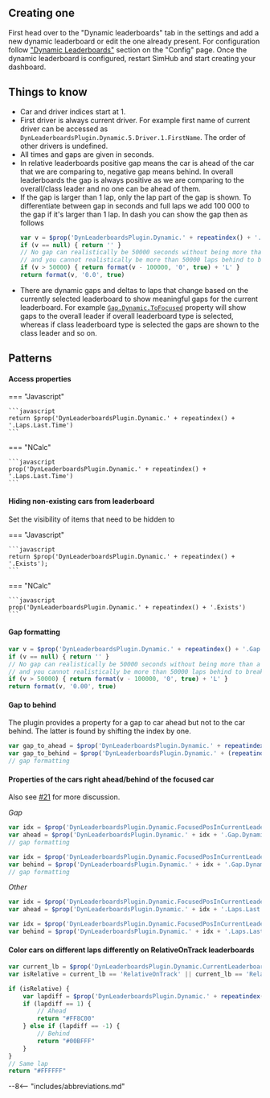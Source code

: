 ## Creating one

First head over to the "Dynamic leaderboards" tab in the settings and add a new dynamic leaderboard or edit the one already present.
For configuration follow ["Dynamic Leaderboards"](config.md#dynamic-leaderboards) section on the "Config" page.
Once the dynamic leaderboard is configured, restart SimHub and start creating your dashboard.

## Things to know

- Car and driver indices start at 1.
- First driver is always current driver. For example first name of current driver can be accessed as `DynLeaderboardsPlugin.Dynamic.5.Driver.1.FirstName`. The order of other drivers is undefined.
- All times and gaps are given in seconds.
- In relative leaderboards positive gap means the car is ahead of the car that we are comparing to, negative gap means behind.
  In overall leaderboards the gap is always positive as we are comparing to the overall/class leader and no one can be ahead of them.
- If the gap is larger than 1 lap, only the lap part of the gap is shown. To differentiate between gap in seconds and 
  full laps we add 100 000 to the gap if it's larger than 1 lap. In dash you can show the gap then as follows
    ```javascript
	var v = $prop('DynLeaderboardsPlugin.Dynamic.' + repeatindex() + '.Gap.Dynamic.ToFocused')
	if (v == null) { return '' }
	// No gap can realistically be 50000 seconds without being more than a lap
	// and you cannot realistically be more than 50000 laps behind to break following
	if (v > 50000) { return format(v - 100000, '0', true) + 'L' }
	return format(v, '0.0', true)
	```
- There are dynamic gaps and deltas to laps that change based on the currently selected leaderboard to show meaningful 
  gaps for the current leaderboard. 
  For example [`Gap.Dynamic.ToFocused`](../reference/properties.md#gaps) property will show gaps to the overall leader if overall leaderboard type is selected,
  whereas if class leaderboard type is selected the gaps are shown to the class leader and so on.


## Patterns

#### Access properties

=== "Javascript"

    ```javascript
    return $prop('DynLeaderboardsPlugin.Dynamic.' + repeatindex() + '.Laps.Last.Time')
    ```

=== "NCalc"

    ```javascript
    prop('DynLeaderboardsPlugin.Dynamic.' + repeatindex() + '.Laps.Last.Time')
    ```

#### Hiding non-existing cars from leaderboard

Set the visibility of items that need to be hidden to

=== "Javascript"

    ```javascript
    return $prop('DynLeaderboardsPlugin.Dynamic.' + repeatindex() + '.Exists');
    ```

=== "NCalc"

    ```javascript
    prop('DynLeaderboardsPlugin.Dynamic.' + repeatindex() + '.Exists')
    ```

#### Gap formatting

```javascript
var v = $prop('DynLeaderboardsPlugin.Dynamic.' + repeatindex() + '.Gap.Dynamic.ToFocused')
if (v == null) { return '' }
// No gap can realistically be 50000 seconds without being more than a lap
// and you cannot realistically be more than 50000 laps behind to break following
if (v > 50000) { return format(v - 100000, '0', true) + 'L' }
return format(v, '0.00', true)
```

#### Gap to behind

The plugin provides a property for a gap to car ahead but not to the car behind. The latter is found by shifting the index by one.

```javascript
var gap_to_ahead = $prop('DynLeaderboardsPlugin.Dynamic.' + repeatindex() + '.Gap.Dynamic.ToAhead')
var gap_to_behind = $prop('DynLeaderboardsPlugin.Dynamic.' + (repeatindex() + 1) + '.Gap.Dynamic.ToAhead')
// gap formatting
```

#### Properties of the cars right ahead/behind of the focused car

Also see [#21](https://github.com/kaiusl/KLPlugins.DynLeaderboards/discussions/21) for more discussion.

*Gap*

```javascript
var idx = $prop('DynLeaderboardsPlugin.Dynamic.FocusedPosInCurrentLeaderboard') + 1
var ahead = $prop('DynLeaderboardsPlugin.Dynamic.' + idx + '.Gap.Dynamic.ToAhead')
// gap formatting
```
```javascript
var idx = $prop('DynLeaderboardsPlugin.Dynamic.FocusedPosInCurrentLeaderboard') + 2
var behind = $prop('DynLeaderboardsPlugin.Dynamic.' + idx + '.Gap.Dynamic.ToAhead')
// gap formatting
```

*Other*

```javascript
var idx = $prop('DynLeaderboardsPlugin.Dynamic.FocusedPosInCurrentLeaderboard')
var ahead = $prop('DynLeaderboardsPlugin.Dynamic.' + idx + '.Laps.Last.Time')
```
```javascript
var idx = $prop('DynLeaderboardsPlugin.Dynamic.FocusedPosInCurrentLeaderboard') + 2
var behind = $prop('DynLeaderboardsPlugin.Dynamic.' + idx + '.Laps.Last.Time')
```

#### Color cars on different laps differently on RelativeOnTrack leaderboards

```javascript
var current_lb = $prop('DynLeaderboardsPlugin.Dynamic.CurrentLeaderboard')
var isRelative = current_lb == 'RelativeOnTrack' || current_lb == 'RelativeOnTrackWoPit'

if (isRelative) {
    var lapdiff = $prop('DynLeaderboardsPlugin.Dynamic.' + repeatindex() + '.RelativeOnTrackLapDiff')
    if (lapdiff == 1) {
        // Ahead
        return "#FF8C00"
    } else if (lapdiff == -1) {
        // Behind
        return "#00BFFF"
    }
}
// Same lap
return "#FFFFFF"
```

--8<-- "includes/abbreviations.md"